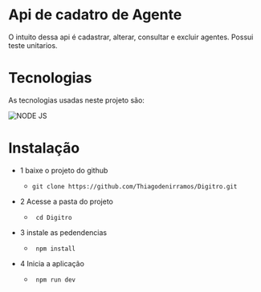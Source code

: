 # Api de cadatro de Agente

O intuito dessa api é cadastrar, alterar, consultar e excluir agentes.
Possui teste unitarios.

# Tecnologias

As tecnologias usadas neste projeto são:

![NODE JS](https://img.shields.io/static/v1?label=NodeJS&message=16.14.2&color=03254E&link=https://nodejs.org/en/&link=https://nodejs.org/en/)

# Instalação

- 1 baixe o projeto do github
  -     git clone https://github.com/Thiagodenirramos/Digitro.git
- 2 Acesse a pasta do projeto

  -      cd Digitro

- 3 instale as pedendencias

  -      npm install

- 4 Inicia a aplicação
  -      npm run dev
